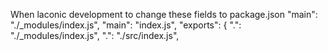 
When laconic development to change these fields to package.json
"main": "./_modules/index.js",
"main": "index.js",
"exports": {
".": "./_modules/index.js",
".": "./src/index.js",